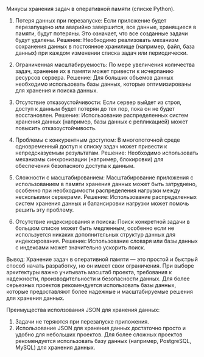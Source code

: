 Минусы хранения задач в оперативной памяти (списке Python).

1. Потеря данных при перезапуске:
Если приложение будет перезапущено или аварийно завершится, все данные, хранящиеся в памяти, будут потеряны. Это означает, что все созданные задачи будут удалены.
Решение: Необходимо реализовать механизм сохранения данных в постоянное хранилище (например, файл, база данных) при каждом изменении списка задач или периодически.

2. Ограниченная масштабируемость:
По мере увеличения количества задач, хранение их в памяти может привести к исчерпанию ресурсов сервера.
Решение: Для больших объемов данных необходимо использовать базы данных, которые оптимизированы для хранения и поиска данных.

3. Отсутствие отказоустойчивости:
Если сервер выйдет из строя, доступ к данным будет потерян до тех пор, пока он не будет восстановлен.
Решение: Использование распределенных систем хранения данных (например, базы данных с репликацией) может повысить отказоустойчивость.

4. Проблемы с конкурентным доступом:
В многопоточной среде одновременный доступ к списку задач может привести к непредсказуемым результатам.
Решение: Необходимо использовать механизмы синхронизации (например, блокировки) для обеспечения безопасного доступа к данным.

5. Сложности с масштабированием:
Масштабирование приложения с использованием в памяти хранения данных может быть затруднено, особенно при необходимости распределения нагрузки между несколькими серверами.
Решение: Использование распределенных систем хранения данных и балансировки нагрузки может помочь решить эту проблему.

6. Отсутствие индексирования и поиска:
Поиск конкретной задачи в большом списке может быть медленным, особенно если не используется никаких дополнительных структур данных для индексирования.
Решение: Использование словаря или базы данных с индексами может значительно ускорить поиск.

Вывод:
Хранение задач в оперативной памяти — это простой и быстрый способ начать разработку, но он имеет свои ограничения. При выборе архитектуры важно учитывать масштаб проекта, требования к надежности, производительности и безопасности данных. Для более серьезных проектов рекомендуется использовать базы данных, которые предоставляют более надежные и масштабируемые решения для хранения данных.


Преимущества исползования JSON для хранения данных:
1. Задачи не теряются при перезапуске приложения.
2. Использование JSON для хранения данных достаточно просто и удобно для небольших проектов. Для более сложных проектов рекомендуется использовать базу данных (например, PostgreSQL, MySQL) для хранения данных.
